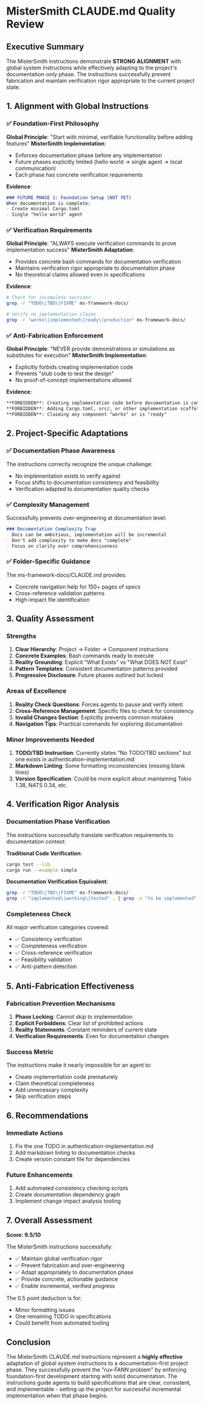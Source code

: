 # MisterSmith CLAUDE.md Quality Review

## Executive Summary

The MisterSmith instructions demonstrate **STRONG ALIGNMENT** with global system instructions while effectively adapting to the project's documentation-only phase. The instructions successfully prevent fabrication and maintain verification rigor appropriate to the current project state.

## 1. Alignment with Global Instructions

### ✅ Foundation-First Philosophy
**Global Principle**: "Start with minimal, verifiable functionality before adding features"
**MisterSmith Implementation**: 
- Enforces documentation phase before any implementation
- Future phases explicitly limited (hello world → single agent → local communication)
- Each phase has concrete verification requirements

**Evidence**: 
```markdown
### FUTURE PHASE 1: Foundation Setup (NOT YET)
When documentation is complete:
- Create minimal Cargo.toml
- Single "hello world" agent
```

### ✅ Verification Requirements
**Global Principle**: "ALWAYS execute verification commands to prove implementation success"
**MisterSmith Adaptation**: 
- Provides concrete bash commands for documentation verification
- Maintains verification rigor appropriate to documentation phase
- No theoretical claims allowed even in specifications

**Evidence**:
```bash
# Check for incomplete sections
grep -r "TODO\|TBD\|FIXME" ms-framework-docs/

# Verify no implementation claims
grep -r "works\|implemented\|ready\|production" ms-framework-docs/
```

### ✅ Anti-Fabrication Enforcement
**Global Principle**: "NEVER provide demonstrations or simulations as substitutes for execution"
**MisterSmith Implementation**:
- Explicitly forbids creating implementation code
- Prevents "stub code to test the design"
- No proof-of-concept implementations allowed

**Evidence**:
```markdown
**FORBIDDEN**: Creating implementation code before documentation is complete
**FORBIDDEN**: Adding Cargo.toml, src/, or other implementation scaffolding
**FORBIDDEN**: Claiming any component "works" or is "ready"
```

## 2. Project-Specific Adaptations

### ✅ Documentation Phase Awareness
The instructions correctly recognize the unique challenge:
- No implementation exists to verify against
- Focus shifts to documentation consistency and feasibility
- Verification adapted to documentation quality checks

### ✅ Complexity Management
Successfully prevents over-engineering at documentation level:
```markdown
### Documentation Complexity Trap
- Docs can be ambitious, implementation will be incremental
- Don't add complexity to make docs "complete"
- Focus on clarity over comprehensiveness
```

### ✅ Folder-Specific Guidance
The ms-framework-docs/CLAUDE.md provides:
- Concrete navigation help for 150+ pages of specs
- Cross-reference validation patterns
- High-impact file identification

## 3. Quality Assessment

### Strengths

1. **Clear Hierarchy**: Project → Folder → Component instructions
2. **Concrete Examples**: Bash commands ready to execute
3. **Reality Grounding**: Explicit "What Exists" vs "What DOES NOT Exist"
4. **Pattern Templates**: Consistent documentation patterns provided
5. **Progressive Disclosure**: Future phases outlined but locked

### Areas of Excellence

1. **Reality Check Questions**: Forces agents to pause and verify intent
2. **Cross-Reference Management**: Specific files to check for consistency
3. **Invalid Changes Section**: Explicitly prevents common mistakes
4. **Navigation Tips**: Practical commands for exploring documentation

### Minor Improvements Needed

1. **TODO/TBD Instruction**: Currently states "No TODO/TBD sections" but one exists in authentication-implementation.md
2. **Markdown Linting**: Some formatting inconsistencies (missing blank lines)
3. **Version Specification**: Could be more explicit about maintaining Tokio 1.38, NATS 0.34, etc.

## 4. Verification Rigor Analysis

### Documentation Phase Verification
The instructions successfully translate verification requirements to documentation context:

**Traditional Code Verification**:
```bash
cargo test --lib
cargo run --example simple
```

**Documentation Verification Equivalent**:
```bash
grep -r "TODO\|TBD\|FIXME" ms-framework-docs/
grep -r "implemented\|working\|tested" . | grep -v "to be implemented"
```

### Completeness Check
All major verification categories covered:
- ✅ Consistency verification
- ✅ Completeness verification  
- ✅ Cross-reference verification
- ✅ Feasibility validation
- ✅ Anti-pattern detection

## 5. Anti-Fabrication Effectiveness

### Fabrication Prevention Mechanisms

1. **Phase Locking**: Cannot skip to implementation
2. **Explicit Forbiddens**: Clear list of prohibited actions
3. **Reality Statements**: Constant reminders of current state
4. **Verification Requirements**: Even for documentation changes

### Success Metric
The instructions make it nearly impossible for an agent to:
- Create implementation code prematurely
- Claim theoretical completeness
- Add unnecessary complexity
- Skip verification steps

## 6. Recommendations

### Immediate Actions
1. Fix the one TODO in authentication-implementation.md
2. Add markdown linting to documentation checks
3. Create version constant file for dependencies

### Future Enhancements
1. Add automated consistency checking scripts
2. Create documentation dependency graph
3. Implement change impact analysis tooling

## 7. Overall Assessment

**Score: 9.5/10**

The MisterSmith instructions successfully:
- ✅ Maintain global verification rigor
- ✅ Prevent fabrication and over-engineering
- ✅ Adapt appropriately to documentation phase
- ✅ Provide concrete, actionable guidance
- ✅ Enable incremental, verified progress

The 0.5 point deduction is for:
- Minor formatting issues
- One remaining TODO in specifications
- Could benefit from automated tooling

## Conclusion

The MisterSmith CLAUDE.md instructions represent a **highly effective** adaptation of global system instructions to a documentation-first project phase. They successfully prevent the "ruv-FANN problem" by enforcing foundation-first development starting with solid documentation. The instructions guide agents to build specifications that are clear, consistent, and implementable - setting up the project for successful incremental implementation when that phase begins.